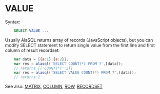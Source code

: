 # VALUE

Syntax:
```sql
    SELECT VALUE ...
```

Usually AlaSQL returns array of records (JavaScript objects), but you can modify SELECT statement to return single value from the first line and first column of result recordset:
```js
    var data = [{a:1},{a:2}];
    var res = alasql('SELECT COUNT(*) FROM ?',[data]);
    // returns [{'COUNT(*)':2}]
    var res = alasql('SELECT VALUE COUNT(*) FROM ?',[data]);
    // returns 2
```

See also: [MATRIX](Matrix), [COLUMN](Column), [ROW](Row), [RECORDSET](Recordset)
